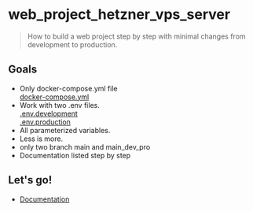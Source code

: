 # web_project_hetzner_vps_server


> How to build a web project step by step with minimal changes from development to production.


## Goals
- Only docker-compose.yml file  
  [docker-compose.yml](./docker-compose.yml) 
- Work with two .env files.  
  [.env.development](./.env.development)  
  [.env.production](./.env.production)  
- All parameterized variables.
- Less is more.
- only two branch main and main_dev_pro
- Documentation listed step by step

## Let's go!
- [Documentation](./001_documentation/001_start_project.md) 